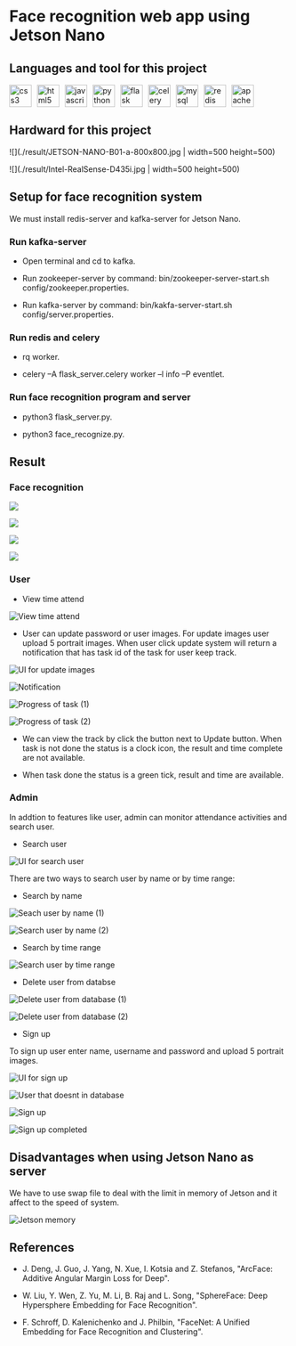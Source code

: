 # Face recognition web app using Jetson Nano

## Languages and tool for this project

<div style="display: flex; flex-direction: row; justify-content: flex-start; gap: 10px;"><a href="https://www.w3schools.com/css/" target="_blank" rel="noreferrer"> <img src="https://raw.githubusercontent.com/devicons/devicon/master/icons/css3/css3-original-wordmark.svg" alt="css3" width="40" height="40"/> </a><a href="https://www.w3.org/html/" target="_blank" rel="noreferrer"> <img src="https://raw.githubusercontent.com/devicons/devicon/master/icons/html5/html5-original-wordmark.svg" alt="html5" width="40" height="40"/> </a><a href="https://developer.mozilla.org/en-US/docs/Web/JavaScript" target="_blank" rel="noreferrer"> <img src="https://raw.githubusercontent.com/devicons/devicon/master/icons/javascript/javascript-original.svg" alt="javascript" width="40" height="40"/> </a><a href="https://www.python.org/" target="_blank" rel="noreferrer"><img src="https://s3.dualstack.us-east-2.amazonaws.com/pythondotorg-assets/media/files/python-logo-only.svg" alt="python" width="40" height="40"/></a><a href="https://flask.palletsprojects.com/en/3.0.x/" target="_blank" rel="noreferrer"><img src="./result/Flask.png" alt="flask" width="40" height="40"/></a><a href="https://docs.celeryq.dev/en/stable/getting-started/introduction.html" target="_blank" rel="noreferrer"><img src="https://raw.githubusercontent.com/celery/celery/master/docs/images/celery_512.png" alt="celery" width="40" height="40"/></a><a href="https://www.mysql.com/"><img src="./result/MySQL.png" alt="mysql" width="40" height="40"/></a><a><img src="./result/Redis.png" alt="redis" width="40" height="40"/></a><a><img src="./result/Apache Kafka.png" alt="apache kafka" width="40" height="40"/></a></div>

## Hardward for this project

![](./result/JETSON-NANO-B01-a-800x800.jpg | width=500 height=500)

![](./result/Intel-RealSense-D435i.jpg | width=500 height=500)

## Setup for face recognition system

We must install redis-server and kafka-server for Jetson Nano.

### Run kafka-server

- Open terminal and cd to kafka.

- Run zookeeper-server by command: bin/zookeeper-server-start.sh
  config/zookeeper.properties.

- Run kafka-server by command: bin/kakfa-server-start.sh config/server.properties.

### Run redis and celery

- rq worker.

- celery –A flask_server.celery worker –l info –P eventlet.

### Run face recognition program and server

- python3 flask_server.py.

- python3 face_recognize.py.

## Result

### Face recognition

![](./result/Screenshot%202023-08-21%20110944.png)

![](./result/Screenshot%202023-08-21%20111305.png)

![](./result/Screenshot%202023-08-21%20111359.png)

![](./result/Screenshot%202023-08-21%20111444.png)

### User

- View time attend

![](./result/Screenshot%202023-08-21%20111602.png "View time attend")

- User can update password or user images. For update images user upload 5 portrait images. When user click update system will return a notification that has task id of the task for user keep track.

![](./result/Screenshot%202023-08-21%20112023.png "UI for update images")

![](./result/Screenshot%202023-09-19%20201117.png "Notification")

![](./result/Screenshot%202023-09-19%20202043.png "Progress of task (1)")

![](./result/Screenshot%202023-09-19%20202316.png "Progress of task (2)")

- We can view the track by click the button next to Update button. When task is not done the status is a clock icon, the result and time complete are not available.

- When task done the status is a green tick, result and time are available.

### Admin

In addtion to features like user, admin can monitor attendance activities and search user.

- Search user

![](./result/Screenshot%202023-08-21%20112655.png "UI for search user")

There are two ways to search user by name or by time range:

- Search by name

![](./result/Screenshot%202023-08-21%20112855.png "Seach user by name (1)")

![](./result/Screenshot%202023-08-21%20112916.png "Search user by name (2)")

- Search by time range

![](./result/Screenshot%202023-08-21%20113500.png "Search user by time range")

- Delete user from databse

![](./result/Screenshot%202023-08-21%20113159.png "Delete user from database (1)")

![](./result/Screenshot%202023-08-21%20113412.png "Delete user from database (2)")

- Sign up

To sign up user enter name, username and password and upload 5 portrait images.

![](./result/Screenshot%202023-09-19%20215526.png "UI for sign up")

![](./result/Screenshot%202023-08-21%20113827.png "User that doesnt in database")

![](./result/Screenshot%202023-09-19%20223242.png "Sign up")

![](./result/Screenshot%202023-08-21%20114111.png "Sign up completed")

## Disadvantages when using Jetson Nano as server

We have to use swap file to deal with the limit in memory of Jetson and it affect to the speed of system.

![](./result/Screenshot%20from%202023-08-21%2011-38-40.png "Jetson memory")

## References

- J. Deng, J. Guo, J. Yang, N. Xue, I. Kotsia and Z. Stefanos, "ArcFace: Additive Angular
  Margin Loss for Deep".

- W. Liu, Y. Wen, Z. Yu, M. Li, B. Raj and L. Song, "SphereFace: Deep Hypersphere
  Embedding for Face Recognition".

- F. Schroff, D. Kalenichenko and J. Philbin, "FaceNet: A Unified Embedding for Face
  Recognition and Clustering".
